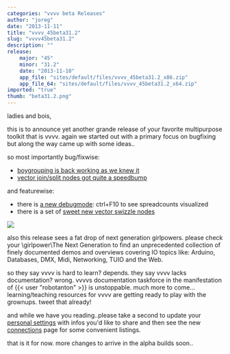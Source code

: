 ```yaml
---
categories: "vvvv beta Releases"
author: "joreg"
date: "2013-11-11"
title: "vvvv_45beta31.2"
slug: "vvvv45beta31.2"
description: ""
release: 
    major: "45"
    minor: "31.2"
    date: "2013-11-10"
    app_file: "sites/default/files/vvvv_45beta31.2_x86.zip"
    app_file_64: "sites/default/files/vvvv_45beta31.2_x64.zip"
imported: "true"
thumb: "beta31.2.png"
---
```



ladies and bois,

this is to announce yet another grande release of your favorite multipurpose toolkit that is vvvv. again we started out with a primary focus on bugfixing but along the way came up with some ideas..

so most importantly bug/fixwise:
* [boygrouping is back working as we knew it](/blog/2013/boygrouping-fixes)
* [vector join/split nodes got quite a speedbump](/blog/2013/new-vector-swizzle-nodes-and-vector-joinsplit-up-to-5x-faster)

and featurewise:
* there is [a new debugmode](/blog/2013/debugging-spreads): ctrl+F10 to see spreadcounts visualized
* there is a set of [sweet new vector swizzle nodes](/blog/2013/new-vector-swizzle-nodes-and-vector-joinsplit-up-to-5x-faster)

![](beta31.2.png)

also this release sees a fat drop of next generation girlpowers. please check your
 \girlpower\The Next Generation
to find an unprecedented collection of finely documented demos and overviews covering IO topics like: Arduino, Databases, DMX, Midi, Networking, TUIO and the Web. 

so they say vvvv is hard to learn? depends. they say vvvv lacks documentation? wrong. vvvvs documentation taskforce in the manifestation of {{< user "robotanton" >}} is unstoppable. much more to come... learning/teaching resources for vvvv are getting ready to play with the grownups. tweet that already!

and while we have you reading..please take a second to update your [personal settings](https://vvvv.org/home/settings/personal) with infos you'd like to share and then see the new [connections](https://vvvv.org/users/connections) page for some convenient listings. 

that is it for now. more changes to arrive in the alpha builds soon..

